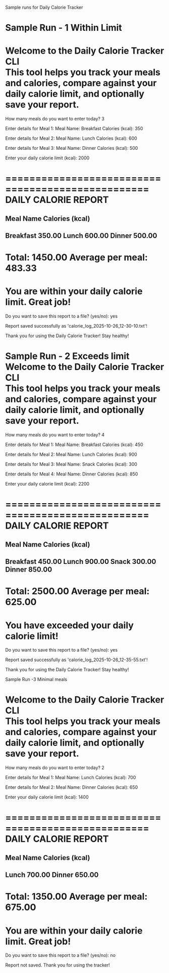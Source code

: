 Sample runs for Daily Calorie Tracker

Sample Run - 1 Within Limit 
==================================================
  Welcome to the Daily Calorie Tracker CLI  
This tool helps you track your meals and calories,
compare against your daily calorie limit, and optionally save your report.
==================================================

How many meals do you want to enter today? 3

Enter details for Meal 1:
Meal Name: Breakfast
Calories (kcal): 350

Enter details for Meal 2:
Meal Name: Lunch
Calories (kcal): 600

Enter details for Meal 3:
Meal Name: Dinner
Calories (kcal): 500

Enter your daily calorie limit (kcal): 2000

==================================================
  DAILY CALORIE REPORT  
==================================================
Meal Name               Calories (kcal)
-----------------------------------
Breakfast                     350.00
Lunch                         600.00
Dinner                        500.00
-----------------------------------
Total:                       1450.00
Average per meal:              483.33
==================================================
  You are within your daily calorie limit. Great job!
==================================================

Do you want to save this report to a file? (yes/no): yes

  Report saved successfully as 'calorie_log_2025-10-26_12-30-10.txt'!

Thank you for using the Daily Calorie Tracker!   Stay healthy!



Sample Run - 2 Exceeds limit 
  Welcome to the Daily Calorie Tracker CLI  
This tool helps you track your meals and calories,
compare against your daily calorie limit, and optionally save your report.
==================================================

How many meals do you want to enter today? 4

Enter details for Meal 1:
Meal Name: Breakfast
Calories (kcal): 450

Enter details for Meal 2:
Meal Name: Lunch
Calories (kcal): 900

Enter details for Meal 3:
Meal Name: Snack
Calories (kcal): 300

Enter details for Meal 4:
Meal Name: Dinner
Calories (kcal): 850

Enter your daily calorie limit (kcal): 2200

==================================================
  DAILY CALORIE REPORT  
==================================================
Meal Name Calories (kcal)
-----------------------------------
Breakfast 450.00
Lunch 900.00
Snack 300.00
Dinner 850.00
-----------------------------------
Total: 2500.00
Average per meal: 625.00
==================================================
  You have exceeded your daily calorie limit!
==================================================

Do you want to save this report to a file? (yes/no): yes

  Report saved successfully as 'calorie_log_2025-10-26_12-35-55.txt'!

Thank you for using the Daily Calorie Tracker!   Stay healthy!


Sample Run -3 Minimal meals 

  Welcome to the Daily Calorie Tracker CLI  
This tool helps you track your meals and calories,
compare against your daily calorie limit, and optionally save your report.
==================================================

How many meals do you want to enter today? 2

Enter details for Meal 1:
Meal Name: Lunch
Calories (kcal): 700

Enter details for Meal 2:
Meal Name: Dinner
Calories (kcal): 650

Enter your daily calorie limit (kcal): 1400

==================================================
  DAILY CALORIE REPORT  
==================================================
Meal Name Calories (kcal)
-----------------------------------
Lunch 700.00
Dinner 650.00
-----------------------------------
Total: 1350.00
Average per meal: 675.00
==================================================
  You are within your daily calorie limit. Great job!
==================================================

Do you want to save this report to a file? (yes/no): no

Report not saved. Thank you for using the tracker!
